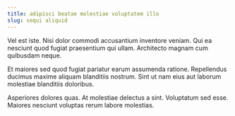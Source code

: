 ```yaml
---
title: adipisci beatae molestiae voluptatem illo
slug: sequi aliquid
---
```


Vel est iste. Nisi dolor commodi accusantium inventore veniam. Qui ea nesciunt quod fugiat praesentium qui ullam. Architecto magnam cum quibusdam neque.

Et maiores sed quod fugiat pariatur earum assumenda ratione. Repellendus ducimus maxime aliquam blanditiis nostrum. Sint ut nam eius aut laborum molestiae blanditiis doloribus.

Asperiores dolores quas. At molestiae delectus a sint. Voluptatum sed esse. Maiores nesciunt voluptas rerum labore molestias.
